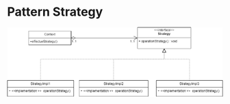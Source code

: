 # Pattern Strategy
![Alt Text](https://github.com/Faroui/DesignPatterns/blob/main/AP1_PatterStrategy/Strategy.png)
